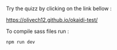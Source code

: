 Try the quizz by clicking on the link bellow :

https://olivech12.github.io/okaidi-test/

To compile sass files run :

```bash
npm run dev
```
